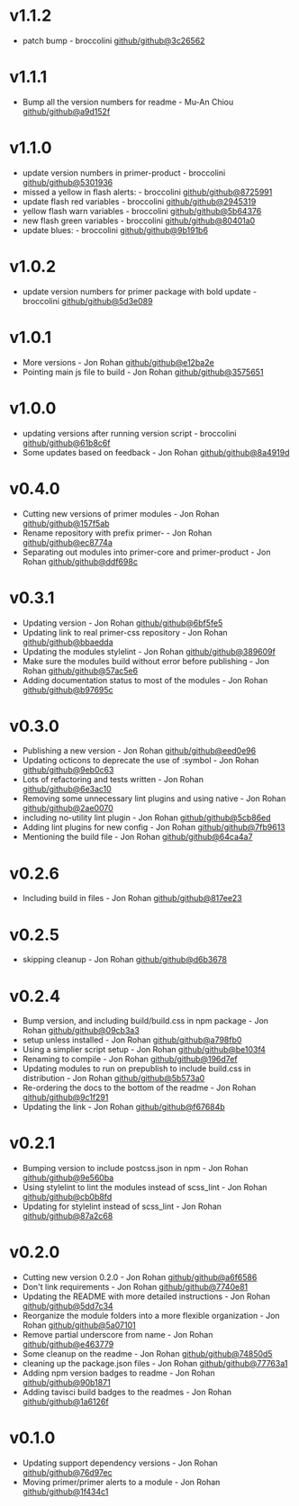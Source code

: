 # v1.1.2

 * patch bump - broccolini [github/github@3c26562](https://github.com/github/github/commit/3c26562)

# v1.1.1

 * Bump all the version numbers for readme - Mu-An Chiou [github/github@a9d152f](https://github.com/github/github/commit/a9d152f)

# v1.1.0

 * update version numbers in primer-product - broccolini [github/github@5301936](https://github.com/github/github/commit/5301936)
 * missed a yellow in flash alerts: - broccolini [github/github@8725991](https://github.com/github/github/commit/8725991)
 * update flash red variables - broccolini [github/github@2945319](https://github.com/github/github/commit/2945319)
 * yellow flash warn variables - broccolini [github/github@5b64376](https://github.com/github/github/commit/5b64376)
 * new flash green variables - broccolini [github/github@80401a0](https://github.com/github/github/commit/80401a0)
 * update blues: - broccolini [github/github@9b191b6](https://github.com/github/github/commit/9b191b6)

# v1.0.2

 * update version numbers for primer package with bold update - broccolini [github/github@5d3e089](https://github.com/github/github/commit/5d3e089)

# v1.0.1

 * More versions - Jon Rohan [github/github@e12ba2e](https://github.com/github/github/commit/e12ba2e)
 * Pointing main js file to build - Jon Rohan [github/github@3575651](https://github.com/github/github/commit/3575651)

# v1.0.0

 * updating versions after running version script - broccolini [github/github@61b8c6f](https://github.com/github/github/commit/61b8c6f)
 * Some updates based on feedback - Jon Rohan [github/github@8a4919d](https://github.com/github/github/commit/8a4919d)

# v0.4.0

 * Cutting new versions of primer modules - Jon Rohan [github/github@157f5ab](https://github.com/github/github/commit/157f5ab)
 * Rename repository with prefix primer- - Jon Rohan [github/github@ec8774a](https://github.com/github/github/commit/ec8774a)
 * Separating out modules into primer-core and primer-product - Jon Rohan [github/github@ddf698c](https://github.com/github/github/commit/ddf698c)

# v0.3.1

 * Updating version - Jon Rohan [github/github@6bf5fe5](https://github.com/github/github/commit/6bf5fe5)
 * Updating link to real primer-css repository - Jon Rohan [github/github@bbaedda](https://github.com/github/github/commit/bbaedda)
 * Updating the modules stylelint - Jon Rohan [github/github@389609f](https://github.com/github/github/commit/389609f)
 * Make sure the modules build without error before publishing - Jon Rohan [github/github@57ac5e6](https://github.com/github/github/commit/57ac5e6)
 * Adding documentation status to most of the modules - Jon Rohan [github/github@b97695c](https://github.com/github/github/commit/b97695c)

# v0.3.0

 * Publishing a new version - Jon Rohan [github/github@eed0e96](https://github.com/github/github/commit/eed0e96)
 * Updating octicons to deprecate the use of :symbol - Jon Rohan [github/github@9eb0c63](https://github.com/github/github/commit/9eb0c63)
 * Lots of refactoring and tests written - Jon Rohan [github/github@6e3ac10](https://github.com/github/github/commit/6e3ac10)
 * Removing some unnecessary lint plugins and using native - Jon Rohan [github/github@2ae0070](https://github.com/github/github/commit/2ae0070)
 * including no-utility lint plugin - Jon Rohan [github/github@5cb86ed](https://github.com/github/github/commit/5cb86ed)
 * Adding lint plugins for new config - Jon Rohan [github/github@7fb9613](https://github.com/github/github/commit/7fb9613)
 * Mentioning the build file - Jon Rohan [github/github@64ca4a7](https://github.com/github/github/commit/64ca4a7)

# v0.2.6

 * Including build in files - Jon Rohan [github/github@817ee23](https://github.com/github/github/commit/817ee23)

# v0.2.5

 * skipping cleanup - Jon Rohan [github/github@d6b3678](https://github.com/github/github/commit/d6b3678)

# v0.2.4

 * Bump version, and including build/build.css in npm package - Jon Rohan [github/github@09cb3a3](https://github.com/github/github/commit/09cb3a3)
 * setup unless installed - Jon Rohan [github/github@a798fb0](https://github.com/github/github/commit/a798fb0)
 * Using a simplier script setup - Jon Rohan [github/github@be103f4](https://github.com/github/github/commit/be103f4)
 * Renaming to compile - Jon Rohan [github/github@196d7ef](https://github.com/github/github/commit/196d7ef)
 * Updating modules to run on prepublish to include build.css in distribution - Jon Rohan [github/github@5b573a0](https://github.com/github/github/commit/5b573a0)
 * Re-ordering the docs to the bottom of the readme - Jon Rohan [github/github@9c1f291](https://github.com/github/github/commit/9c1f291)
 * Updating the link - Jon Rohan [github/github@f67684b](https://github.com/github/github/commit/f67684b)

# v0.2.1

 * Bumping version to include postcss.json in npm - Jon Rohan [github/github@9e560ba](https://github.com/github/github/commit/9e560ba)
 * Using stylelint to lint the modules instead of scss_lint - Jon Rohan [github/github@cb0b8fd](https://github.com/github/github/commit/cb0b8fd)
 * Updating for stylelint instead of scss_lint - Jon Rohan [github/github@87a2c68](https://github.com/github/github/commit/87a2c68)

# v0.2.0

 * Cutting new version 0.2.0 - Jon Rohan [github/github@a6f6586](https://github.com/github/github/commit/a6f6586)
 * Don't link requirements - Jon Rohan [github/github@7740e81](https://github.com/github/github/commit/7740e81)
 * Updating the README with more detailed instructions - Jon Rohan [github/github@5dd7c34](https://github.com/github/github/commit/5dd7c34)
 * Reorganize the module folders into a more flexible organization - Jon Rohan [github/github@5a07101](https://github.com/github/github/commit/5a07101)
 * Remove partial underscore from name - Jon Rohan [github/github@e463779](https://github.com/github/github/commit/e463779)
 * Some cleanup on the readme - Jon Rohan [github/github@74850d5](https://github.com/github/github/commit/74850d5)
 * cleaning up the package.json files - Jon Rohan [github/github@77763a1](https://github.com/github/github/commit/77763a1)
 * Adding npm version badges to readme - Jon Rohan [github/github@90b1871](https://github.com/github/github/commit/90b1871)
 * Adding tavisci build badges to the readmes - Jon Rohan [github/github@1a6126f](https://github.com/github/github/commit/1a6126f)

# v0.1.0

 * Updating support dependency versions - Jon Rohan [github/github@76d97ec](https://github.com/github/github/commit/76d97ec)
 * Moving primer/primer alerts to a module - Jon Rohan [github/github@1f434c1](https://github.com/github/github/commit/1f434c1)